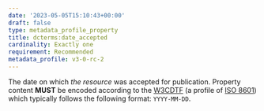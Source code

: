 ```yaml
---
date: '2023-05-05T15:10:43+00:00'
draft: false
type: metadata_profile_property
title: dcterms:date_accepted
cardinality: Exactly one
requirement: Recommended
metadata_profile: v3-0-rc-2
---
```


The date on which *the resource* was accepted for publication. Property content **MUST** be encoded according to the [W3CDTF](https://www.w3.org/TR/NOTE-datetime) (a profile of [ISO 8601](https://www.iso.org/standard/40874.html)) which typically follows the following format: `YYYY-MM-DD`.
